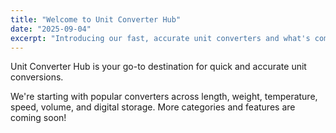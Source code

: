 ```yaml
---
title: "Welcome to Unit Converter Hub"
date: "2025-09-04"
excerpt: "Introducing our fast, accurate unit converters and what's coming next."
---
```


Unit Converter Hub is your go-to destination for quick and accurate unit conversions.

We're starting with popular converters across length, weight, temperature, speed, volume, and digital storage. More categories and features are coming soon!
